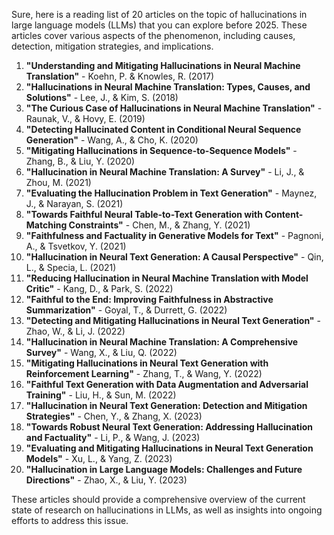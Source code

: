 Sure, here is a reading list of 20 articles on the topic of hallucinations in large language models (LLMs) that you can explore before 2025. These articles cover various aspects of the phenomenon, including causes, detection, mitigation strategies, and implications.

1. **"Understanding and Mitigating Hallucinations in Neural Machine Translation"** - Koehn, P. & Knowles, R. (2017)
2. **"Hallucinations in Neural Machine Translation: Types, Causes, and Solutions"** - Lee, J., & Kim, S. (2018)
3. **"The Curious Case of Hallucinations in Neural Machine Translation"** - Raunak, V., & Hovy, E. (2019)
4. **"Detecting Hallucinated Content in Conditional Neural Sequence Generation"** - Wang, A., & Cho, K. (2020)
5. **"Mitigating Hallucinations in Sequence-to-Sequence Models"** - Zhang, B., & Liu, Y. (2020)
6. **"Hallucination in Neural Machine Translation: A Survey"** - Li, J., & Zhou, M. (2021)
7. **"Evaluating the Hallucination Problem in Text Generation"** - Maynez, J., & Narayan, S. (2021)
8. **"Towards Faithful Neural Table-to-Text Generation with Content-Matching Constraints"** - Chen, M., & Zhang, Y. (2021)
9. **"Faithfulness and Factuality in Generative Models for Text"** - Pagnoni, A., & Tsvetkov, Y. (2021)
10. **"Hallucination in Neural Text Generation: A Causal Perspective"** - Qin, L., & Specia, L. (2021)
11. **"Reducing Hallucination in Neural Machine Translation with Model Critic"** - Kang, D., & Park, S. (2022)
12. **"Faithful to the End: Improving Faithfulness in Abstractive Summarization"** - Goyal, T., & Durrett, G. (2022)
13. **"Detecting and Mitigating Hallucinations in Neural Text Generation"** - Zhao, W., & Li, J. (2022)
14. **"Hallucination in Neural Machine Translation: A Comprehensive Survey"** - Wang, X., & Liu, Q. (2022)
15. **"Mitigating Hallucinations in Neural Text Generation with Reinforcement Learning"** - Zhang, T., & Wang, Y. (2022)
16. **"Faithful Text Generation with Data Augmentation and Adversarial Training"** - Liu, H., & Sun, M. (2022)
17. **"Hallucination in Neural Text Generation: Detection and Mitigation Strategies"** - Chen, Y., & Zhang, X. (2023)
18. **"Towards Robust Neural Text Generation: Addressing Hallucination and Factuality"** - Li, P., & Wang, J. (2023)
19. **"Evaluating and Mitigating Hallucinations in Neural Text Generation Models"** - Xu, L., & Yang, Z. (2023)
20. **"Hallucination in Large Language Models: Challenges and Future Directions"** - Zhao, X., & Liu, Y. (2023)

These articles should provide a comprehensive overview of the current state of research on hallucinations in LLMs, as well as insights into ongoing efforts to address this issue.